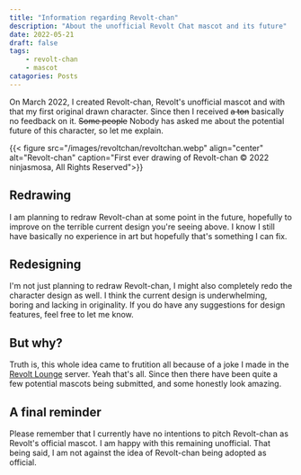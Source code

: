 ```yaml
---
title: "Information regarding Revolt-chan"
description: "About the unofficial Revolt Chat mascot and its future"
date: 2022-05-21
draft: false
tags: 
    - revolt-chan
    - mascot
catagories: Posts
---
```


On March 2022, I created Revolt-chan, Revolt's unofficial mascot and with that my first original drawn character. Since then I received ~~a ton~~ basically no feedback on it. ~~Some people~~ Nobody has asked me about the potential future of this character, so let me explain.

{{< figure src="/images/revoltchan/revoltchan.webp" align="center" alt="Revolt-chan" caption="First ever drawing of Revolt-chan © 2022 ninjasmosa, All Rights Reserved">}}

## Redrawing

I am planning to redraw Revolt-chan at some point in the future, hopefully to improve on the terrible current design you're seeing above. I know I still have basically no experience in art but hopefully that's something I can fix.

## Redesigning

I'm not just planning to redraw Revolt-chan, I might also completely redo the character design as well. I think the current design is underwhelming, boring and lacking in originality. If you do have any suggestions for design features, feel free to let me know.

## But why?

Truth is, this whole idea came to frutition all because of a joke I made in the [Revolt Lounge](https://app.revolt.chat/invite/zTTDxWNd) server. Yeah that's all. Since then there have been quite a few potential mascots being submitted, and some honestly look amazing.

## A final reminder

Please remember that I currently have no intentions to pitch Revolt-chan as Revolt's official mascot. I am happy with this remaining unofficial. That being said, I am not against the idea of Revolt-chan being adopted as official.
